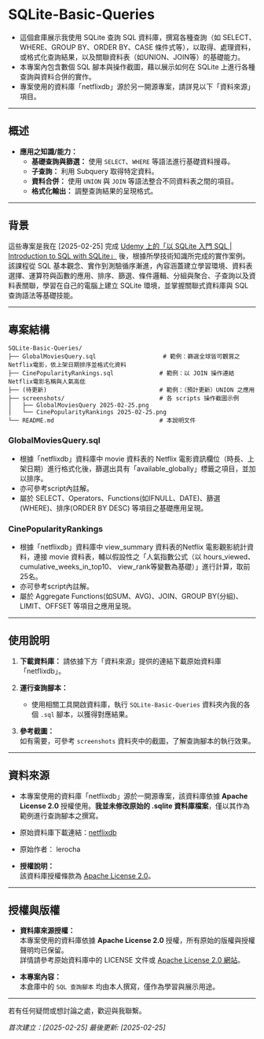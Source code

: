 # SQLite-Basic-Queries

- 這個倉庫展示我使用 SQLite 查詢 SQL 資料庫，撰寫各種查詢（如 SELECT、WHERE、GROUP BY、ORDER BY、CASE 條件式等），以取得、處理資料，或格式化查詢結果，以及關聯資料表（如UNION、JOIN等）的基礎能力。
- 本專案內包含數個 SQL 腳本與操作截圖，藉以展示如何在 SQLite 上進行各種查詢與資料合併的實作。
- 專案使用的資料庫「netflixdb」源於另一開源專案，請詳見以下「資料來源」項目。

---

## 概述

- **應用之知識/能力：**
  - **基礎查詢與篩選：** 使用 `SELECT`、`WHERE` 等語法進行基礎資料搜尋。
  - **子查詢：** 利用 Subquery 取得特定資料。
  - **資料合併：** 使用 `UNION` 與 `JOIN` 等語法整合不同資料表之間的項目。
  - **格式化輸出：** 調整查詢結果的呈現格式。

---
## 背景
這些專案是我在 [2025-02-25] 完成 [Udemy 上的「以 SQLite 入門 SQL | Introduction to SQL with SQLite」](https://www.udemy.com/course/introduction-to-sql-with-sqlite) 後，根據所學技術知識所完成的實作案例。該課程從 SQL 基本觀念、實作到測驗循序漸進，內容涵蓋建立學習環境、資料表選擇、運算符與函數的應用、排序、篩選、條件邏輯、分組與聚合、子查詢以及資料表關聯，學習在自己的電腦上建立 SQLite 環境，並掌握關聯式資料庫與 SQL 查詢語法等基礎技能。

---

## 專案結構

```
SQLite-Basic-Queries/
├── GlobalMoviesQuery.sql                   # 範例：篩選全球皆可觀賞之Netflix電影，依上架日期排序並格式化資料
├── CinePopularityRankings.sql             # 範例：以 JOIN 操作連結Netflix電影名稱與人氣高低
├── (待更新)                                # 範例：（預計更新）UNION 之應用
├── screenshots/                           # 各 scripts 操作截圖示例
│   ├── GlobalMoviesQuery 2025-02-25.png
│   └── CinePopularityRankings 2025-02-25.png
└── README.md                              # 本說明文件
```

### GlobalMoviesQuery.sql
- 根據「netflixdb」資料庫中 movie 資料表的 Netflix 電影資訊欄位（時長、上架日期）進行格式化後，篩選出具有「available_globally」標籤之項目，並加以排序。
- 亦可參考script內註解。
- 屬於 SELECT、Operators、Functions(如IFNULL、DATE)、篩選(WHERE)、排序(ORDER BY DESC) 等項目之基礎應用呈現。

### CinePopularityRankings
- 根據「netflixdb」資料庫中 view_summary 資料表的Netflix 電影觀影統計資料，連接 movie 資料表，輔以假設性之「人氣指數公式（以 hours_viewed、 cumulative_weeks_in_top10、 view_rank等變數為基礎）」進行計算，取前25名。
- 亦可參考script內註解。
- 屬於 Aggregate Functions(如SUM、AVG)、JOIN、GROUP BY(分組)、LIMIT、OFFSET 等項目之應用呈現。


---

## 使用說明

1. **下載資料庫：**
   請依據下方「資料來源」提供的連結下載原始資料庫「netflixdb」。

2. **運行查詢腳本：**
   - 使用相關工具開啟資料庫，執行 `SQLite-Basic-Queries` 資料夾內我的各個 `.sql` 腳本，以獲得對應結果。

3. **參考截圖：**  
   如有需要，可參考 `screenshots` 資料夾中的截圖，了解查詢腳本的執行效果。

---

## 資料來源

- 本專案使用的資料庫「netflixdb」源於一開源專案，該資料庫依據 **Apache License 2.0** 授權使用。**我並未修改原始的 .sqlite 資料庫檔案**，僅以其作為範例進行查詢腳本之撰寫。
- 原始資料庫下載連結：[netflixdb](https://github.com/lerocha/netflixdb.git)
- 原始作者： lerocha

- **授權說明：**  
  該資料庫授權條款為 [Apache License 2.0](http://www.apache.org/licenses/LICENSE-2.0)。

---

## 授權與版權

- **資料庫來源授權：**  
  本專案使用的資料庫依據 **Apache License 2.0** 授權，所有原始的版權與授權聲明均已保留。  
  詳情請參考原始資料庫中的 LICENSE 文件或 [Apache License 2.0 網站](http://www.apache.org/licenses/LICENSE-2.0)。

- **本專案內容：**  
  本倉庫中的 `SQL 查詢腳本` 均由本人撰寫，僅作為學習與展示用途。

---

若有任何疑問或想討論之處，歡迎與我聯繫。

*首次建立：[2025-02-25]*
*最後更新: [2025-02-25]*
